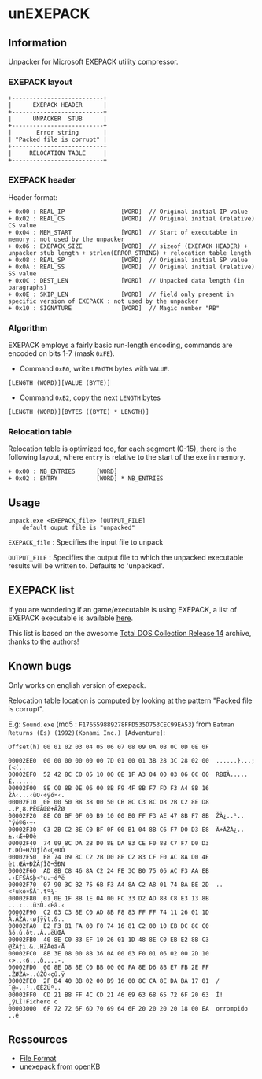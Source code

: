 # unEXEPACK

## Information

Unpacker for Microsoft EXEPACK utility compressor.

### EXEPACK layout

```
+--------------------------+
|      EXEPACK HEADER      |
+--------------------------+
|      UNPACKER  STUB      |
+--------------------------+
|       Error string       |
| "Packed file is corrupt" |
+--------------------------+
|     RELOCATION TABLE     |
+--------------------------+
```

### EXEPACK header

Header format:

```
+ 0x00 : REAL_IP                [WORD]  // Original initial IP value
+ 0x02 : REAL_CS                [WORD]  // Original initial (relative) CS value
+ 0x04 : MEM_START              [WORD]  // Start of executable in memory : not used by the unpacker
+ 0x06 : EXEPACK_SIZE           [WORD]  // sizeof (EXEPACK HEADER) + unpacker stub length + strlen(ERROR_STRING) + relocation table length
+ 0x08 : REAL_SP                [WORD]  // Original initial SP value
+ 0x0A : REAL_SS                [WORD]  // Original initial (relative) SS value
+ 0x0C : DEST_LEN               [WORD]  // Unpacked data length (in paragraphs)
+ 0x0E : SKIP_LEN               [WORD]  // field only present in specific version of EXEPACK : not used by the unpacker
+ 0x10 : SIGNATURE              [WORD]  // Magic number "RB"
```

### Algorithm

EXEPACK employs a fairly basic run-length encoding, commands are encoded on bits 1-7 (mask `0xFE`).

* Command `0xB0`, write `LENGTH` bytes with `VALUE`.

```
[LENGTH (WORD)][VALUE (BYTE)]
```

* Command `0xB2`, copy the next `LENGTH` bytes

```
[LENGTH (WORD)][BYTES ((BYTE) * LENGTH)]
```

### Relocation table

Relocation table is optimized too, for each segment (0-15), there is the following layout, where `entry` is relative to the start of the exe in memory.

```
+ 0x00 : NB_ENTRIES      [WORD]
+ 0x02 : ENTRY           [WORD] * NB_ENTRIES
```

## Usage

```
unpack.exe <EXEPACK_file> [OUTPUT_FILE]
    default ouput file is "unpacked"
```

`EXEPACK_file` : Specifies the input file to unpack

`OUTPUT_FILE` : Specifies the output file to which the unpacked executable results will be written to. Defaults to 'unpacked'.

## EXEPACK list

If you are wondering if an game/executable is using EXEPACK, a list of EXEPACK executable is available [here](http://w4kfu.github.io/unEXEPACK/files/exepack_list.html).

This list is based on the awesome [Total DOS Collection Release 14](https://archive.org/details/Total_DOS_Collection_Release_14) archive, thanks to the authors!

## Known bugs

Only works on english version of exepack.

Relocation table location is computed by looking at the pattern "Packed file is corrupt".

E.g: `Sound.exe` (md5 : `F176559889278FFD535D753CEC99EA53`) from `Batman Returns (Es) (1992)(Konami Inc.) [Adventure]`:

```
Offset(h) 00 01 02 03 04 05 06 07 08 09 0A 0B 0C 0D 0E 0F

00002EE0  00 00 00 00 00 00 7D 01 00 01 3B 28 3C 28 02 00  ......}...;(<(..
00002EF0  52 42 8C C0 05 10 00 0E 1F A3 04 00 03 06 0C 00  RBŒÀ.....£......
00002F00  8E C0 8B 0E 06 00 8B F9 4F 8B F7 FD F3 A4 8B 16  ŽÀ‹...‹ùO‹÷ýó¤‹.
00002F10  0E 00 50 B8 38 00 50 CB 8C C3 8C D8 2B C2 8E D8  ..P¸8.PËŒÃŒØ+ÂŽØ
00002F20  8E C0 BF 0F 00 B9 10 00 B0 FF F3 AE 47 8B F7 8B  ŽÀ¿..¹..°ÿó®G‹÷‹
00002F30  C3 2B C2 8E C0 BF 0F 00 B1 04 8B C6 F7 D0 D3 E8  Ã+ÂŽÀ¿..±.‹Æ÷ÐÓè
00002F40  74 09 8C DA 2B D0 8E DA 83 CE F0 8B C7 F7 D0 D3  t.ŒÚ+ÐŽÚƒÎð‹Ç÷ÐÓ
00002F50  E8 74 09 8C C2 2B D0 8E C2 83 CF F0 AC 8A D0 4E  èt.ŒÂ+ÐŽÂƒÏð¬ŠÐN
00002F60  AD 8B C8 46 8A C2 24 FE 3C B0 75 06 AC F3 AA EB  .‹ÈFŠÂ$þ<°u.¬óªë
00002F70  07 90 3C B2 75 6B F3 A4 8A C2 A8 01 74 BA BE 2D  ..<²ukó¤ŠÂ¨.tº¾-
00002F80  01 0E 1F 8B 1E 04 00 FC 33 D2 AD 8B C8 E3 13 8B  ...‹...ü3Ò.‹Èã.‹
00002F90  C2 03 C3 8E C0 AD 8B F8 83 FF FF 74 11 26 01 1D  Â.ÃŽÀ.‹øƒÿÿt.&..
00002FA0  E2 F3 81 FA 00 F0 74 16 81 C2 00 10 EB DC 8C C0  âó.ú.ðt..Â..ëÜŒÀ
00002FB0  40 8E C0 83 EF 10 26 01 1D 48 8E C0 EB E2 8B C3  @ŽÀƒï.&..HŽÀëâ‹Ã
00002FC0  8B 3E 08 00 8B 36 0A 00 03 F0 01 06 02 00 2D 10  ‹>..‹6...ð....-.
00002FD0  00 8E D8 8E C0 BB 00 00 FA 8E D6 8B E7 FB 2E FF  .ŽØŽÀ»..úŽÖ‹çû.ÿ
00002FE0  2F B4 40 BB 02 00 B9 16 00 8C CA 8E DA BA 17 01  /´@»..¹..ŒÊŽÚº..
00002FF0  CD 21 B8 FF 4C CD 21 46 69 63 68 65 72 6F 20 63  Í!¸ÿLÍ!Fichero c
00003000  6F 72 72 6F 6D 70 69 64 6F 20 20 20 20 18 00 EA  orrompido    ..ê
```

## Ressources

* [File Format](http://www.shikadi.net/moddingwiki/Microsoft_EXEPACK#File_Format)
* [unexepack from openKB](https://sourceforge.net/p/openkb/code/ci/master/tree/src/tools/unexepack.c)